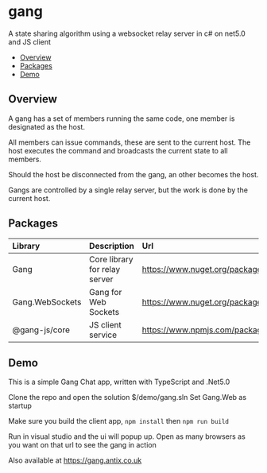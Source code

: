 # gang

A state sharing algorithm using a websocket relay server in c# on net5.0 and JS client

- [Overview](#overview)
- [Packages](#packages)
- [Demo](#demo)

## Overview

A gang has a set of members running the same code, one member is designated as the host.

All members can issue commands, these are sent to the current host. 
The host executes the command and broadcasts the current state to all members.

Should the host be disconnected from the gang, an other becomes the host. 

Gangs are controlled by a single relay server, but the work is done by the current host.

## Packages

| Library           | Description                   | Url                                               |
| :---------------- | :-----------------------------| :------------------------------------------------ |
| Gang              | Core library for relay server | https://www.nuget.org/packages/Gang               |
| Gang.WebSockets   | Gang for Web Sockets          | https://www.nuget.org/packages/Gang.WebSockets    |
| @gang-js/core     | JS client service             | https://www.npmjs.com/package/@gang-js/core       |

## Demo

This is a simple Gang Chat app, written with TypeScript and .Net5.0 

Clone the repo and open the solution $/demo/gang.sln
Set Gang.Web as startup

Make sure you build the client app, ```npm install``` then ```npm run build```

Run in visual studio and the ui will popup up.
Open as many browsers as you want on that url to see the gang in action

Also available at https://gang.antix.co.uk 
